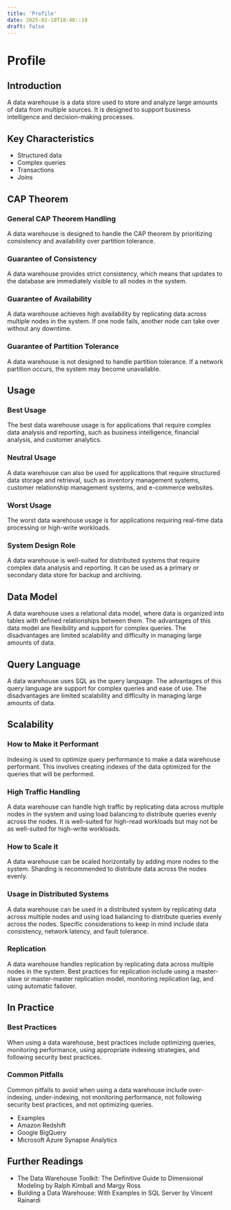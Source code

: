 ```yaml
---
title: 'Profile'
date: 2025-02-18T18:40::10
draft: false
---
```


# Profile

## **Introduction**

A data warehouse is a data store used to store and analyze large amounts of data from multiple sources. It is designed to support business intelligence and decision-making processes.

## **Key Characteristics**

- Structured data
- Complex queries
- Transactions
- Joins

## **CAP Theorem**

### **General CAP Theorem Handling**

A data warehouse is designed to handle the CAP theorem by prioritizing consistency and availability over partition tolerance.

### **Guarantee of Consistency**

A data warehouse provides strict consistency, which means that updates to the database are immediately visible to all nodes in the system.

### **Guarantee of Availability**

A data warehouse achieves high availability by replicating data across multiple nodes in the system. If one node fails, another node can take over without any downtime.

### **Guarantee of Partition Tolerance**

A data warehouse is not designed to handle partition tolerance. If a network partition occurs, the system may become unavailable.

## **Usage**

### **Best Usage**

The best data warehouse usage is for applications that require complex data analysis and reporting, such as business intelligence, financial analysis, and customer analytics.

### **Neutral Usage**

A data warehouse can also be used for applications that require structured data storage and retrieval, such as inventory management systems, customer relationship management systems, and e-commerce websites.

### **Worst Usage**

The worst data warehouse usage is for applications requiring real-time data processing or high-write workloads.

### **System Design Role**

A data warehouse is well-suited for distributed systems that require complex data analysis and reporting. It can be used as a primary or secondary data store for backup and archiving.

## **Data Model**

A data warehouse uses a relational data model, where data is organized into tables with defined relationships between them. The advantages of this data model are flexibility and support for complex queries. The disadvantages are limited scalability and difficulty in managing large amounts of data.

## **Query Language**

A data warehouse uses SQL as the query language. The advantages of this query language are support for complex queries and ease of use. The disadvantages are limited scalability and difficulty in managing large amounts of data.

## **Scalability**

### **How to Make it Performant**

Indexing is used to optimize query performance to make a data warehouse performant. This involves creating indexes of the data optimized for the queries that will be performed.

### **High Traffic Handling**

A data warehouse can handle high traffic by replicating data across multiple nodes in the system and using load balancing to distribute queries evenly across the nodes. It is well-suited for high-read workloads but may not be as well-suited for high-write workloads.

### **How to Scale it**

A data warehouse can be scaled horizontally by adding more nodes to the system. Sharding is recommended to distribute data across the nodes evenly.

### **Usage in Distributed Systems**

A data warehouse can be used in a distributed system by replicating data across multiple nodes and using load balancing to distribute queries evenly across the nodes. Specific considerations to keep in mind include data consistency, network latency, and fault tolerance.

### **Replication**

A data warehouse handles replication by replicating data across multiple nodes in the system. Best practices for replication include using a master-slave or master-master replication model, monitoring replication lag, and using automatic failover.

## In Practice

### **Best Practices**

When using a data warehouse, best practices include optimizing queries, monitoring performance, using appropriate indexing strategies, and following security best practices.

### Common Pitfalls

Common pitfalls to avoid when using a data warehouse include over-indexing, under-indexing, not monitoring performance, not following security best practices, and not optimizing queries.

- Examples
- Amazon Redshift
- Google BigQuery
- Microsoft Azure Synapse Analytics

## Further Readings

- The Data Warehouse Toolkit: The Definitive Guide to Dimensional Modeling by Ralph Kimball and Margy Ross
- Building a Data Warehouse: With Examples in SQL Server by Vincent Rainardi
